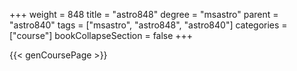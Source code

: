 +++
weight = 848
title = "astro848"
degree = "msastro"
parent = "astro840"
tags = ["msastro", "astro848", "astro840"]
categories = ["course"]
bookCollapseSection = false
+++

{{< genCoursePage >}}
